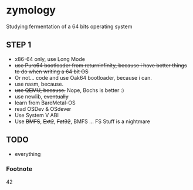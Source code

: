 zymology
========

Studying fermentation of a 64 bits operating system

STEP 1
------

* x86-64 only, use Long Mode
* ~~use Pure64 bootloader from returninfinity, because i have better things to do when writing a 64 bit OS~~
* Or not... code and use Oak64 bootloader, because i can.
* use nasm, because.
* ~~use QEMU, because.~~ Nope, Bochs is better :)
* use newlib, ~~eventually~~
* learn from BareMetal-OS
* read OSDev & OSdever
* Use System V ABI
* Use ~~BMFS~~, ~~Ext2~~, ~~Fat32~~, BMFS ... FS Stuff is a nightmare


## TODO

*  everything



### Footnote

42
